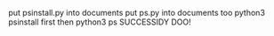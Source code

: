 put psinstall.py into documents
put ps.py into documents too
python3 psinstall first
then python3 ps
SUCCESSIDY DOO!
